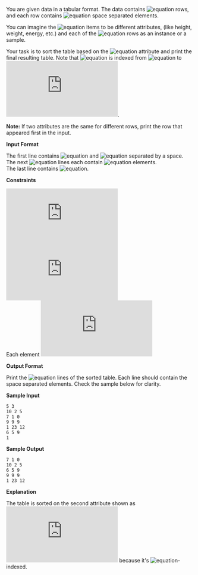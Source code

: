 You are given data in a tabular format. The data contains ![equation](http://latex.codecogs.com/svg.latex?\inline&space;N) rows, and each row contains ![equation](http://latex.codecogs.com/svg.latex?\inline&space;M) space separated elements.

You can imagine the ![equation](http://latex.codecogs.com/svg.latex?\inline&space;M) items to be different attributes, (like height, weight, energy, etc.) and each of the ![equation](http://latex.codecogs.com/svg.latex?\inline&space;N) rows as an instance or a sample.

Your task is to sort the table based on the ![equation](http://latex.codecogs.com/svg.latex?\inline&space;K^{th}) attribute and print the final resulting table. Note that ![equation](http://latex.codecogs.com/svg.latex?\inline&space;K) is indexed from ![equation](http://latex.codecogs.com/svg.latex?\inline&space;0) to ![equation](https://latex.codecogs.com/svg.latex?%5Cinline%20M%20-%201).

__Note:__ If two attributes are the same for different rows, print the row that appeared first in the input.

__Input Format__

The first line contains ![equation](http://latex.codecogs.com/svg.latex?\inline&space;N) and ![equation](http://latex.codecogs.com/svg.latex?\inline&space;M) separated by a space. <br>
The next ![equation](http://latex.codecogs.com/svg.latex?\inline&space;N) lines each contain ![equation](http://latex.codecogs.com/svg.latex?\inline&space;M) elements. <br>
The last line contains ![equation](http://latex.codecogs.com/svg.latex?\inline&space;K).

__Constraints__

 ![equation](https://latex.codecogs.com/svg.latex?%5Cinline%201%20%5Cleq%20N%2C%20M%20%5Cleq%201000) <br>
 ![equation](https://latex.codecogs.com/svg.latex?%5Cinline%200%20%5Cleq%20K%20%3C%20M) <br> 
Each element ![equation](https://latex.codecogs.com/svg.latex?%5Cinline%20%5Cleq%201000)

__Output Format__

Print the ![equation](http://latex.codecogs.com/svg.latex?\inline&space;N) lines of the sorted table. Each line should contain the space separated elements. Check the sample below for clarity.

__Sample Input__
```commandline
5 3
10 2 5
7 1 0
9 9 9
1 23 12
6 5 9
1
```
__Sample Output__
```commandline
7 1 0
10 2 5
6 5 9
9 9 9
1 23 12
```
__Explanation__

The table is sorted on the second attribute shown as ![equation](https://latex.codecogs.com/svg.latex?%5Cinline%20K%20%3D%201) because it's ![equation](http://latex.codecogs.com/svg.latex?\inline&space;0)-indexed.
